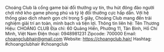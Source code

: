 Choáng Club là cổng game bài đổi thưởng uy tín, thu hút đông đảo người chơi nhờ kho game phong phú và tỷ lệ đổi thưởng cực hấp dẫn. Với hệ thống giao dịch nhanh gọn chỉ trong 5 giây, Choáng Club mang đến trải nghiệm giải trí an toàn, minh bạch và tiện lợi.
Thông tin liên hệ:
Tên Thương Hiệu: CHOÁNG CLUB
Địa chỉ: 60 Quảng Hiền, Phường 11, Tân Bình, Hồ Chí Minh, Việt Nam
Điện thoại: 0948981231
Zipcode: 700000
Email: choangclubhair@gmail.com
Website: https://choangclub.hair/ 
Hashtag: #choangclubhair #choangclub